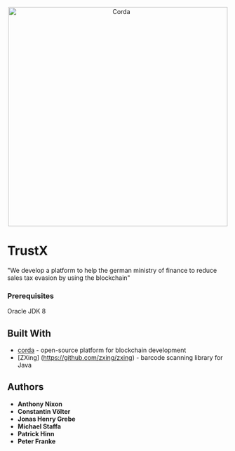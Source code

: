<p align="center">
  <img src="https://www.corda.net/wp-content/uploads/2016/11/fg005_corda_b.png" alt="Corda" width="500">
</p>

# TrustX

"We develop a platform to help the german ministry of finance to reduce sales tax evasion by using the blockchain"

### Prerequisites

Oracle JDK 8

## Built With

* [corda](https://docs.corda.net/) - open-source platform for blockchain development
* [ZXing] (https://github.com/zxing/zxing) - barcode scanning library for Java

## Authors

* **Anthony Nixon**
* **Constantin Völter**
* **Jonas Henry Grebe**
* **Michael Staffa**
* **Patrick Hinn**
* **Peter Franke**


